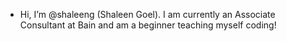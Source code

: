 - Hi, I’m @shaleeng (Shaleen Goel). I am currently an Associate Consultant at Bain and am a beginner teaching myself coding! 
